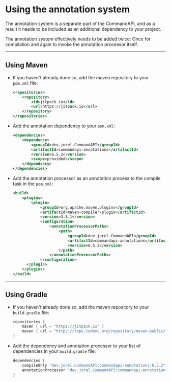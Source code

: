 # Using the annotation system

The annotation system is a separate part of the CommandAPI, and as a result it needs to be included as an additional dependency to your project. 

The annotation system effectively needs to be added twice: Once for compilation and again to invoke the annotation processor itself.

-----

## Using Maven

- If you haven't already done so, add the maven repository to your `pom.xml` file:

  ```xml
  <repositories>
      <repository>
          <id>jitpack.io</id>
          <url>https://jitpack.io</url>
      </repository>
  </repositories>
  ```

- Add the annotation dependency to your `pom.xml`:

  ```xml
  <dependencies>
      <dependency>
          <groupId>dev.jorel.CommandAPI</groupId>
          <artifactId>commandapi-annotations</artifactId>
          <version>6.5.2</version>
          <scope>provided</scope>
      </dependency>
  </dependencies>
  ```

- Add the annotation processor as an annotation process to the compile task in the `pom.xml`:

  ```xml
  <build>
      <plugins>
          <plugin>
              <groupId>org.apache.maven.plugins</groupId>
              <artifactId>maven-compiler-plugin</artifactId>
              <version>3.8.1</version>
              <configuration>
                  <annotationProcessorPaths>
                      <path>
                          <groupId>dev.jorel.CommandAPI</groupId>
                          <artifactId>commandapi-annotations</artifactId>
                          <version>6.5.2</version>
                      </path>
                  </annotationProcessorPaths>
              </configuration>
        </plugin>
      </plugins>
  </build>
  ```

-----

## Using Gradle

- If you haven't already done so, add the maven repository to your `build.gradle` file:

  ```gradle
  repositories {
      maven { url = "https://jitpack.io" }
      maven { url = "https://repo.codemc.org/repository/maven-public/" }
  }
  ```

- Add the dependency and annotation processor to your list of dependencies in your `build.gradle` file:

  ```gradle
  dependencies {
      compileOnly "dev.jorel.CommandAPI:commandapi-annotations:6.5.2"
      annotationProcessor "dev.jorel.CommandAPI:commandapi-annotations:6.5.2"
  }
  ```

  